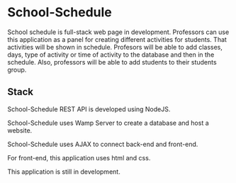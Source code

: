 # School-Schedule

School schedule is full-stack web page in development. Professors can use this application as a panel for creating different activities for students. That activities will be shown in schedule. Profesors will be able to add classes, days, type of activity or time of activity to the database and then in the schedule. Also, professors will be able to add students to their students group.

## Stack

School-Schedule REST API is developed using NodeJS.

School-Schedule uses Wamp Server to create a database and host a website.

School-Schedule uses AJAX to connect back-end and front-end.

For front-end, this application uses html and css. 

This application is still in development. 
